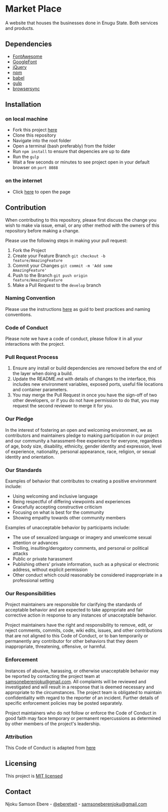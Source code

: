 # Market Place
A website that houses the businesses done in Enugu State. Both services and products.

## Dependencies
* [FontAwesome](https://stackpath.bootstrapcdn.com/font-awesome/4.7.0/css/font-awesome.min.css "FontAwesome")
* [GoogleFont](https://fonts.googleapis.com/css?family=Darker+Grotesque|Fredoka+One|Graduate&display=swap "GoogleFont")
* [jQuery](https://code.jquery.com/jquery-3.4.1.min.js "jQuery")
* [npm](https://www.npmjs.com/ "npm")
* [babel](https://babeljs.io/ "babel")
* [gulp](https://gulpjs.com/ "gulp")
* [browsersync](https://www.browsersync.io/ "browsersync")

## Installation 
### on local machine
* Fork this project [here](https://github.com/Enugu-Projects/enugu-market-place "here")
* Clone this repository 
* Navigate into the root folder
* Open a terminal (bash preferably) from the folder
* Run <code>npm install</code> to ensure that depencies are up to date
* Run the <code>gulp</code>
* Wait a few seconds or minutes to see project open in your default browser on <code>port 8088</code>

### on the internet
* Click [here](# "here") to open the page

## Contribution
When contributing to this repository, please first discuss the change you wish to make via issue,
email, or any other method with the owners of this repository before making a change. 

Please use the following steps in making your pull request:
1. Fork the Project
2. Create your Feature Branch <code>git checkout -b feature/AmazingFeature</code>
3. Commit your Changes <code>git commit -m 'Add some AmazingFeature'</code>
4. Push to the Branch <code>git push origin feature/AmazingFeature</code>
5. Make a Pull Request to the <code>develop</code> branch

### Naming Convention
Please use the instructions [here](https://github.com/andela/bestpractices/wiki/Git-naming-conventions-and-best-practices "here") as guid to best practices and naming conventions. 

### Code of Conduct
Please note we have a code of conduct, please follow it in all your interactions with the project.
### Pull Request Process
1. Ensure any install or build dependencies are removed before the end of the layer when doing a 
   build.
2. Update the README.md with details of changes to the interface, this includes new environment 
   variables, exposed ports, useful file locations and container parameters.
3. You may merge the Pull Request in once you have the sign-off of two other developers, or if you 
   do not have permission to do that, you may request the second reviewer to merge it for you.

### Our Pledge
In the interest of fostering an open and welcoming environment, we as
contributors and maintainers pledge to making participation in our project and
our community a harassment-free experience for everyone, regardless of age, body
size, disability, ethnicity, gender identity and expression, level of experience,
nationality, personal appearance, race, religion, or sexual identity and
orientation.

### Our Standards
Examples of behavior that contributes to creating a positive environment
include:

* Using welcoming and inclusive language
* Being respectful of differing viewpoints and experiences
* Gracefully accepting constructive criticism
* Focusing on what is best for the community
* Showing empathy towards other community members

Examples of unacceptable behavior by participants include:

* The use of sexualized language or imagery and unwelcome sexual attention or
advances
* Trolling, insulting/derogatory comments, and personal or political attacks
* Public or private harassment
* Publishing others' private information, such as a physical or electronic
  address, without explicit permission
* Other conduct which could reasonably be considered inappropriate in a
  professional setting
  
### Our Responsibilities
Project maintainers are responsible for clarifying the standards of acceptable
behavior and are expected to take appropriate and fair corrective action in
response to any instances of unacceptable behavior.

Project maintainers have the right and responsibility to remove, edit, or
reject comments, commits, code, wiki edits, issues, and other contributions
that are not aligned to this Code of Conduct, or to ban temporarily or
permanently any contributor for other behaviors that they deem inappropriate,
threatening, offensive, or harmful.
  
### Enforcement
Instances of abusive, harassing, or otherwise unacceptable behavior may be
reported by contacting the project team at samsoneberenjoku@gmail.com. All
complaints will be reviewed and investigated and will result in a response that
is deemed necessary and appropriate to the circumstances. The project team is
obligated to maintain confidentiality with regard to the reporter of an incident.
Further details of specific enforcement policies may be posted separately.

Project maintainers who do not follow or enforce the Code of Conduct in good
faith may face temporary or permanent repercussions as determined by other
members of the project's leadership.

### Attribution
This Code of Conduct is adapted from  [here](https://gist.githubusercontent.com/PurpleBooth/b24679402957c63ec426/raw/5c4f62c1e50c1e6654e76e873aba3df2b0cdeea2/Good-CONTRIBUTING.md-template.md "here")

## Licensing
This project is [MIT licensed](https://github.com/Enugu-Projects/enugu-market-place/blob/master/LICENSE "MIT licensed")

## Contact
Njoku Samson Ebere - [@eberetwit](https://twitter.com/eberetwit "@eberetwit") - samsoneberenjoku@gmail.com
